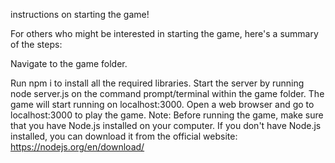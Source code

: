 instructions on starting the game!


For others who might be interested in starting the game, here's a summary of the steps:

Navigate to the game folder.

Run npm i to install all the required libraries.
Start the server by running node server.js on the command prompt/terminal within the game folder.
The game will start running on localhost:3000. Open a web browser and go to localhost:3000 to play the game.
Note: Before running the game, make sure that you have Node.js installed on your computer. If you don't have Node.js installed, you can download it from the official website: https://nodejs.org/en/download/
